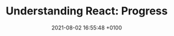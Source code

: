---
layout: posts
title:  "Understanding React: Progress"
date:   2021-08-02 16:55:48 +0100
categories: react
---
